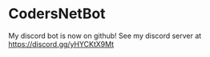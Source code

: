# CodersNetBot
My discord bot is now on github!
See my discord server at https://discord.gg/yHYCKtX9Mt
